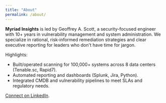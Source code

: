```yaml
---
title: "About"
permalink: /about/
---
```

**Myriad Insights** is led by Geoffrey A. Scott, a security-focused engineer with 10+ years in vulnerability management and system administration.
We specialize in rational, risk‑informed remediation strategies and clear executive reporting for leaders who don't have time for jargon.

Highlights:
- Built/operated scanning for 100,000+ systems across 8 data centers (Tenable.sc, Rapid7).
- Automated reporting and dashboards (Splunk, Jira, Python).
- Integrated CMDB and vulnerability pipelines to meet SLAs and regulatory needs.

[Connect on LinkedIn](https://www.linkedin.com/in/geoffreyascott/).